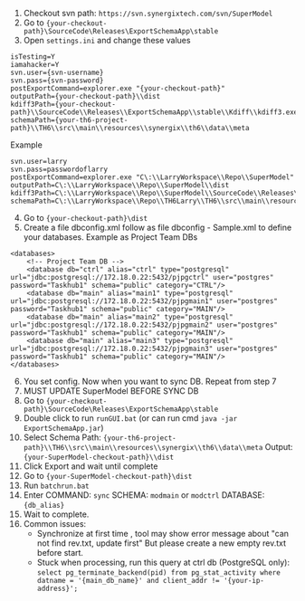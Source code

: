 1. Checkout svn path: `https://svn.synergixtech.com/svn/SuperModel`
2. Go to `{your-checkout-path}\SourceCode\Releases\ExportSchemaApp\stable`
3. Open `settings.ini` and change these values
```
isTesting=Y
iamahacker=Y
svn.user={svn-username}
svn.pass={svn-password}
postExportCommand=explorer.exe "{your-checkout-path}"
outputPath={your-checkout-path}\\dist
kdiff3Path={your-checkout-path}\\SourceCode\\Releases\\ExportSchemaApp\\stable\\Kdiff\\kdiff3.exe
schemaPath={your-th6-project-path}\\TH6\\src\\main\\resources\\synergix\\th6\\data\\meta
```
Example
```
svn.user=larry
svn.pass=passwordoflarry
postExportCommand=explorer.exe "C\:\\LarryWorkspace\\Repo\\SuperModel"
outputPath=C\:\\LarryWorkspace\\Repo\\SuperModel\\dist
kdiff3Path=C\:\\LarryWorkspace\\Repo\\SuperModel\\SourceCode\\Releases\\ExportSchemaApp\\stable\\Kdiff\\kdiff3.exe
schemaPath=C\:\\LarryWorkspace\\Repo\\TH6Larry\\TH6\\src\\main\\resources\\synergix\\th6\\data\\meta
```
4. Go to `{your-checkout-path}\dist`
5. Create a file dbconfig.xml follow as file dbconfig - Sample.xml to define your databases.
Example as Project Team DBs
```
<databases>
	<!-- Project Team DB -->
	<database db="ctrl" alias="ctrl" type="postgresql" url="jdbc:postgresql://172.18.0.22:5432/pjpgctrl" user="postgres" password="Taskhub1" schema="public" category="CTRL"/>
	<database db="main" alias="main1" type="postgresql" url="jdbc:postgresql://172.18.0.22:5432/pjpgmain1" user="postgres" password="Taskhub1" schema="public" category="MAIN"/>
	<database db="main" alias="main2" type="postgresql" url="jdbc:postgresql://172.18.0.22:5432/pjpgmain2" user="postgres" password="Taskhub1" schema="public" category="MAIN"/>
	<database db="main" alias="main3" type="postgresql" url="jdbc:postgresql://172.18.0.22:5432/pjpgmain3" user="postgres" password="Taskhub1" schema="public" category="MAIN"/>
</databases>
```
6. You set config. Now when you want to sync DB. Repeat from step 7
7. MUST UPDATE SuperModel BEFORE SYNC DB
7. Go to `{your-checkout-path}\SourceCode\Releases\ExportSchemaApp\stable`
8. Double click to run `runGUI.bat` (or can run cmd `java -jar ExportSchemaApp.jar`)
9. Select 	Schema Path: `{your-th6-project-path}\\TH6\\src\\main\\resources\\synergix\\th6\\data\\meta`
			Output: `{your-SuperModel-checkout-path}\\dist`
10. Click Export and wait until complete
11. Go to `{your-SuperModel-checkout-path}\dist`
12. Run `batchrun.bat`
13. Enter
	COMMAND: `sync`
	SCHEMA: `modmain` or `modctrl`
	DATABASE: `{db_alias}`
14. Wait to complete.
15. Common issues:
	- Synchronize at first time , tool may show error message about "can not find rev.txt, update first"
		But please create a new empty rev.txt before start.
	- Stuck when processing, run this query at ctrl db (PostgreSQL only):
	`select pg_terminate_backend(pid) from pg_stat_activity where datname = '{main_db_name}' and client_addr != '{your-ip-address}';`
	
